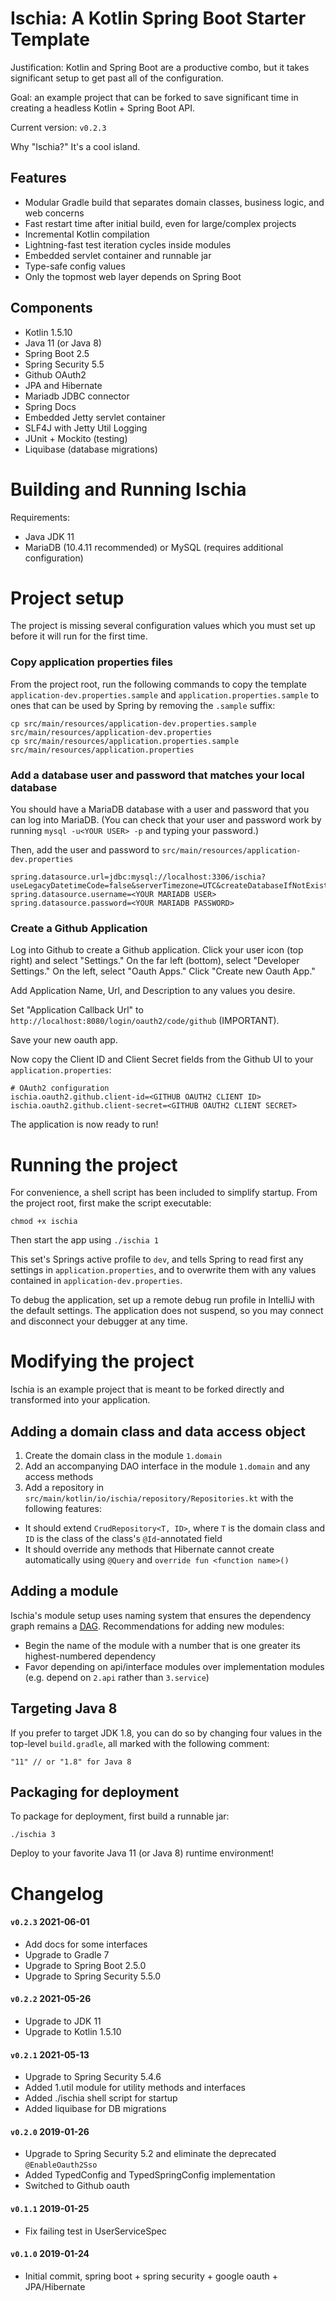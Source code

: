 # Ischia: A Kotlin Spring Boot Starter Template

Justification: Kotlin and Spring Boot are a productive combo, but it takes significant setup to get past all of the configuration.

Goal: an example project that can be forked to save significant time in creating a headless Kotlin + Spring Boot API.

Current version: `v0.2.3` 

Why "Ischia?" It's a cool island.

## Features

 - Modular Gradle build that separates domain classes, business logic, and web concerns
 - Fast restart time after initial build, even for large/complex projects
 - Incremental Kotlin compilation
 - Lightning-fast test iteration cycles inside modules
 - Embedded servlet container and runnable jar
 - Type-safe config values
 - Only the topmost web layer depends on Spring Boot
 
## Components

 - Kotlin 1.5.10
 - Java 11 (or Java 8)
 - Spring Boot 2.5
 - Spring Security 5.5
 - Github OAuth2
 - JPA and Hibernate
 - Mariadb JDBC connector
 - Spring Docs
 - Embedded Jetty servlet container
 - SLF4J with Jetty Util Logging
 - JUnit + Mockito (testing)
 - Liquibase (database migrations)

# Building and Running Ischia

Requirements: 
 - Java JDK 11
 - MariaDB (10.4.11 recommended) or MySQL (requires additional configuration)

# Project setup

The project is missing several configuration values which you must set up before it will run for the first time.

### Copy application properties files

From the project root, run the following commands to copy the template `application-dev.properties.sample` and `application.properties.sample` to ones that can be used by Spring by removing the `.sample` suffix:

```
cp src/main/resources/application-dev.properties.sample src/main/resources/application-dev.properties
cp src/main/resources/application.properties.sample src/main/resources/application.properties
```

### Add a database user and password that matches your local database

You should have a MariaDB database with a user and password that you can log into MariaDB. (You can check that your user and password work by running `mysql -u<YOUR USER> -p` and typing your password.)

Then, add the user and password to `src/main/resources/application-dev.properties`

```
spring.datasource.url=jdbc:mysql://localhost:3306/ischia?useLegacyDatetimeCode=false&serverTimezone=UTC&createDatabaseIfNotExist=true
spring.datasource.username=<YOUR MARIADB USER>
spring.datasource.password=<YOUR MARIADB PASSWORD>
```

### Create a Github Application

Log into Github to create a Github application. Click your user icon (top right) and select "Settings." On the far left (bottom), select "Developer Settings." On the left, select "Oauth Apps." Click "Create new Oauth App."

Add Application Name, Url, and Description to any values you desire.

Set "Application Callback Url" to `http://localhost:8080/login/oauth2/code/github` (IMPORTANT).

Save your new oauth app.

Now copy the Client ID and Client Secret fields from the Github UI to your `application.properties`:

```
# OAuth2 configuration
ischia.oauth2.github.client-id=<GITHUB OAUTH2 CLIENT ID>
ischia.oauth2.github.client-secret=<GITHUB OAUTH2 CLIENT SECRET>
```

The application is now ready to run!

# Running the project

For convenience, a shell script has been included to simplify startup. From the project root, first make the script executable:
```
chmod +x ischia
```
Then start the app using `./ischia 1`

This set's Springs active profile to `dev`, and tells Spring to read first any settings in `application.properties`, and to overwrite them with any values contained in `application-dev.properties`.

To debug the application, set up a remote debug run profile in IntelliJ with the default settings. The application does not suspend, so you may connect and disconnect your debugger at any time.

# Modifying the project

Ischia is an example project that is meant to be forked directly and transformed into your application.

## Adding a domain class and data access object

1. Create the domain class in the module `1.domain`
2. Add an accompanying DAO interface in the module `1.domain` and any access methods
3. Add a repository in `src/main/kotlin/io/ischia/repository/Repositories.kt` with the following features:
  - It should extend `CrudRepository<T, ID>`, where `T` is the domain class and `ID` is the class of the class's `@Id`-annotated field
  - It should override any methods that Hibernate cannot create automatically using `@Query` and `override fun <function name>()`

## Adding a module

Ischia's module setup uses naming system that ensures the dependency graph remains a [DAG](https://en.wikipedia.org/wiki/Directed_acyclic_graph). Recommendations for adding new modules:
 
 - Begin the name of the module with a number that is one greater its highest-numbered dependency
 - Favor depending on api/interface modules over implementation modules (e.g. depend on `2.api` rather than `3.service`) 

## Targeting Java 8

If you prefer to target JDK 1.8, you can do so by changing four values in the top-level `build.gradle`, all marked with the following comment:
```
"11" // or "1.8" for Java 8
```

## Packaging for deployment

To package for deployment, first build a runnable jar:
```
./ischia 3
```

Deploy to your favorite Java 11 (or Java 8) runtime environment!

# Changelog

#### `v0.2.3` 2021-06-01
 - Add docs for some interfaces
 - Upgrade to Gradle 7
 - Upgrade to Spring Boot 2.5.0
 - Upgrade to Spring Security 5.5.0
 
#### `v0.2.2` 2021-05-26
 - Upgrade to JDK 11
 - Upgrade to Kotlin 1.5.10

#### `v0.2.1` 2021-05-13
 - Upgrade to Spring Security 5.4.6
 - Added 1.util module for utility methods and interfaces
 - Added ./ischia shell script for startup
 - Added liquibase for DB migrations

#### `v0.2.0` 2019-01-26
 - Upgrade to Spring Security 5.2 and eliminate the deprecated `@EnableOauth2Sso`
 - Added TypedConfig and TypedSpringConfig implementation
 - Switched to Github oauth

#### `v0.1.1` 2019-01-25
 - Fix failing test in UserServiceSpec
 
#### `v0.1.0` 2019-01-24
 - Initial commit, spring boot + spring security + google oauth + JPA/Hibernate
